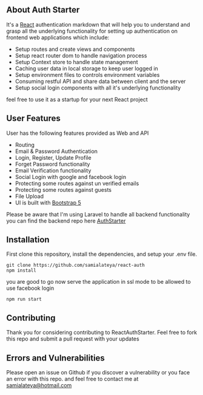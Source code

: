 ## About Auth Starter

It's  a [React](https://reactjs.org/) authentication markdown that will help you to understand and grasp all the underlying functionality for setting up authentication on frontend web applications which include:
- Setup routes and create views and components
- Setup react router dom to handle navigation process
- Setup Context store to handle state management
- Caching user data in local storage to keep user logged in
- Setup environment files to controls environment variables
- Consuming restful API and share data between client and the server
- Setup social login components with all it's underlying functionality

feel free to use it as a startup for your next React project

## User Features

User has the following features provided as Web and API

- Routing
- Email & Password Authentication
- Login, Register, Update Profile
- Forget Password functionality
- Email Verification functionality
- Social Login with google and facebook login
- Protecting some routes against un verified emails
- Protecting some routes against guests
- File Upload
- UI is built with [Bootstrap 5](https://getbootstrap.com/docs/5.1/getting-started/introduction/)

Please be aware that I'm using Laravel to handle all backend functionality you can find the backend repo here [AuthStarter](https://github.com/samialateya/Auth-Starter)


## Installation

First clone this repository, install the dependencies, and setup your .env file.

```
git clone https://github.com/samialateya/react-auth
npm install
```

you are good to go now serve the application in ssl mode to be allowed to use facebook login

```
npm run start
```

## Contributing

Thank you for considering contributing to ReactAuthStarter.
Feel free to fork this repo and submit a pull request with your updates

## Errors and Vulnerabilities

Please open an issue on Github if you discover a vulnerability or you face an error with this repo.
and feel free to contact me at [samialateya@hotmail.com](mailto:samialateya@hotmail.com)

